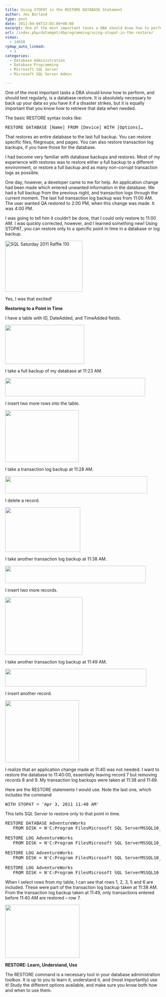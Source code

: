 ```yaml
---
title: Using STOPAT in the RESTORE DATABASE Statement
author: Jes Borland
type: post
date: 2011-04-04T13:03:00+00:00
excerpt: One of the most important tasks a DBA should know how to perform, and should test regularly, is a database restore. It is absolutely necessary to back up your data so you have it if a disaster strikes, but it is equally important that you know how to retrieve that data when needed.
url: /index.php/datamgmt/dbprogramming/using-stopat-in-the-restore/
views:
  - 14650
rp4wp_auto_linked:
  - 1
categories:
  - Database Administration
  - Database Programming
  - Microsoft SQL Server
  - Microsoft SQL Server Admin

---
```

One of the most important tasks a DBA should know how to perform, and should test regularly, is a database restore. It is absolutely necessary to back up your data so you have it if a disaster strikes, but it is equally important that you know how to retrieve that data when needed. 

The basic RESTORE syntax looks like: 

<pre>RESTORE DATABASE [Name] FROM [Device] WITH [Options]…</pre>

That restores an entire database to the last full backup. You can restore specific files, filegroups, and pages. You can also restore transaction log backups, if you have those for the database. 

I had become very familiar with database backups and restores. Most of my experience with restores was to restore either a full backup to a different environment, or restore a full backup and as many non-corrupt transaction logs as possible. 

One day, however, a developer came to me for help. An application change had been made which entered unwanted information in the database. We had a full backup from the previous night, and transaction logs through the current moment. The last full transaction log backup was from 11:00 AM. The user wanted QA restored to 2:00 PM, when this change was made. It was 4:00 PM. 

I was going to tell him it couldn’t be done, that I could only restore to 11:00 AM. I was quickly corrected, however, and I learned something new! Using STOPAT, you can restore only to a specific point in time in a database or log backup. 

[<img src="http://farm6.static.flickr.com/5143/5562927331_d499103e16.jpg" width="250" height="165" alt="SQL Saturday 2011 Raffle 110" />][1]
  
Yes, I was that excited! 

**Restoring to a Point in Time** 

I have a table with ID, DateAdded, and TimeAdded fields. 

<div class="image_block">
  <a href="/wp-content/uploads/users/grrlgeek/StopAt1.JPG?mtime=1301928592"><img alt="" src="/wp-content/uploads/users/grrlgeek/StopAt1.JPG?mtime=1301928592" width="256" height="126" /></a>
</div>

I take a full backup of my database at 11:23 AM. 

<div class="image_block">
  <a href="/wp-content/uploads/users/grrlgeek/StopAt2.jpg?mtime=1301928593"><img alt="" src="/wp-content/uploads/users/grrlgeek/StopAt2.jpg?mtime=1301928593" width="453" height="60" /></a>
</div>

I insert two more rows into the table. 

<div class="image_block">
  <a href="/wp-content/uploads/users/grrlgeek/StopAt3.jpg?mtime=1301928593"><img alt="" src="/wp-content/uploads/users/grrlgeek/StopAt3.jpg?mtime=1301928593" width="238" height="168" /></a>
</div>

I take a transaction log backup at 11:28 AM. 

<div class="image_block">
  <a href="/wp-content/uploads/users/grrlgeek/StopAt4.jpg?mtime=1301928593"><img alt="" src="/wp-content/uploads/users/grrlgeek/StopAt4.jpg?mtime=1301928593" width="460" height="56" /></a>
</div>

I delete a record. 

<div class="image_block">
  <a href="/wp-content/uploads/users/grrlgeek/StopAt5.jpg?mtime=1301928593"><img alt="" src="/wp-content/uploads/users/grrlgeek/StopAt5.jpg?mtime=1301928593" width="243" height="144" /></a>
</div>

I take another transaction log backup at 11:38 AM. 

<div class="image_block">
  <a href="/wp-content/uploads/users/grrlgeek/StopAt6.jpg?mtime=1301928593"><img alt="" src="/wp-content/uploads/users/grrlgeek/StopAt6.jpg?mtime=1301928593" width="455" height="56" /></a>
</div>

I insert two more records. 

<div class="image_block">
  <a href="/wp-content/uploads/users/grrlgeek/StopAt7.jpg?mtime=1301928593"><img alt="" src="/wp-content/uploads/users/grrlgeek/StopAt7.jpg?mtime=1301928593" width="250" height="187" /></a>
</div>

I take another transaction log backup at 11:49 AM. 

<div class="image_block">
  <a href="/wp-content/uploads/users/grrlgeek/StopAt8.jpg?mtime=1301928593"><img alt="" src="/wp-content/uploads/users/grrlgeek/StopAt8.jpg?mtime=1301928593" width="457" height="57" /></a>
</div>

I insert another record. 

<div class="image_block">
  <a href="/wp-content/uploads/users/grrlgeek/StopAt9.jpg?mtime=1301928593"><img alt="" src="/wp-content/uploads/users/grrlgeek/StopAt9.jpg?mtime=1301928593" width="239" height="201" /></a>
</div>

I realize that an application change made at 11:40 was not needed. I want to restore the database to 11:40:00, essentially leaving record 7 but removing records 8 and 9. My transaction log backups were taken at 11:38 and 11:49.
  
Here are the RESTORE statements I would use. Note the last one, which includes the command 

<pre>WITH STOPAT = 'Apr 3, 2011 11:40 AM'</pre>

This tells SQL Server to restore only to that point in time. 

<pre>RESTORE DATABASE AdventureWorks
   FROM DISK = N'C:Program FilesMicrosoft SQL ServerMSSQL10_50.MSSQLSERVERMSSQLBackupAdventureWorks.bak' WITH NORECOVERY;

RESTORE LOG AdventureWorks
   FROM DISK = N'C:Program FilesMicrosoft SQL ServerMSSQL10_50.MSSQLSERVERMSSQLBackupAdventureWorks.trn' WITH NORECOVERY; 
   
RESTORE LOG AdventureWorks 
   FROM DISK = N'C:Program FilesMicrosoft SQL ServerMSSQL10_50.MSSQLSERVERMSSQLBackupAdventureWorks2.trn' WITH NORECOVERY;

RESTORE LOG AdventureWorks 
   FROM DISK = N'C:Program FilesMicrosoft SQL ServerMSSQL10_50.MSSQLSERVERMSSQLBackupAdventureWorks3.trn' WITH STOPAT = 'Apr 3, 2011 11:40 AM', RECOVERY;</pre>

When I select rows from my table, I can see that rows 1, 2, 3, 5 and 6 are included. These were part of the transaction log backup taken at 11:38 AM. From the transaction log backup taken at 11:49, only transactions entered before 11:40 AM are restored – row 7. 

<div class="image_block">
  <a href="/wp-content/uploads/users/grrlgeek/StopAt10.jpg?mtime=1301928593"><img alt="" src="/wp-content/uploads/users/grrlgeek/StopAt10.jpg?mtime=1301928593" width="241" height="172" /></a>
</div>

**RESTORE: Learn, Understand, Use** 

The RESTORE command is a necessary tool in your database administration toolbox. It is up to you to learn it, understand it, and (most importantly) use it! Study the different options available, and make sure you know both how and when to use them.

 [1]: http://www.flickr.com/photos/m-i-k-e/5562927331/ "SQL Saturday 2011 Raffle 110 by Michael Kappel, on Flickr"